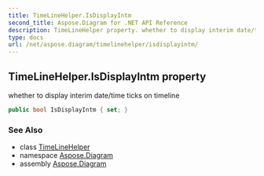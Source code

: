 ```yaml
---
title: TimeLineHelper.IsDisplayIntm
second_title: Aspose.Diagram for .NET API Reference
description: TimeLineHelper property. whether to display interim date/time ticks on timeline
type: docs
url: /net/aspose.diagram/timelinehelper/isdisplayintm/
---
```

## TimeLineHelper.IsDisplayIntm property

whether to display interim date/time ticks on timeline

```csharp
public bool IsDisplayIntm { set; }
```

### See Also

* class [TimeLineHelper](../)
* namespace [Aspose.Diagram](../../timelinehelper/)
* assembly [Aspose.Diagram](../../../)


